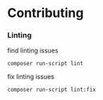 # Contributing

### Linting

find linting issues
```shell
composer run-script lint
```

fix linting issues
```shell
composer run-script lint:fix
```